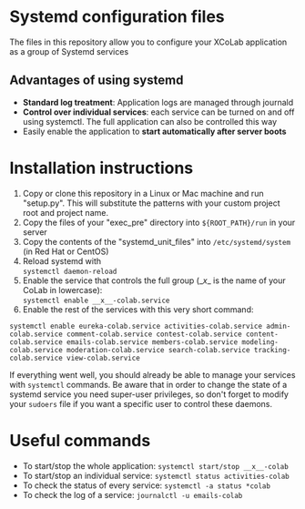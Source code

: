 # Systemd configuration files
The files in this repository allow you to configure your XCoLab application as a group of Systemd services

## Advantages of using systemd
 * **Standard log treatment**: Application logs are managed through journald
 * **Control over individual services**: each service can be turned on and off using systemctl. The full application can also be controlled this way
 * Easily enable the application to **start automatically after server boots**

# Installation instructions
 1. Copy or clone this repository in a Linux or Mac machine and run "setup.py". This will substitute the patterns with your custom project root and project name.
 2. Copy the files of your "exec_pre" directory into `${ROOT_PATH}/run` in your server
 3. Copy the contents of the "systemd_unit_files" into `/etc/systemd/system` (in Red Hat or CentOS)
 4. Reload systemd with<br/> `systemctl daemon-reload`
 5. Enable the service that controls the full group (\__x__ is the name of your CoLab in lowercase):<br/> `systemctl enable __x__-colab.service`
 6. Enable the rest of the services with this very short command:

`systemctl enable eureka-colab.service activities-colab.service admin-colab.service comment-colab.service contest-colab.service content-colab.service emails-colab.service members-colab.service modeling-colab.service moderation-colab.service search-colab.service tracking-colab.service view-colab.service`

 If everything went well, you should already be able to manage your services with `systemctl` commands. Be aware that in order to change the state of a systemd service you need super-user privileges, so don't forget to modify your `sudoers` file if you want a specific user to control these daemons.


# Useful commands
 * To start/stop the whole application:
  `systemctl start/stop __x__-colab`
 * To start/stop an individual service:
  `systemctl status activities-colab`
 * To check the status of every service:
  `systemctl -a status *colab`
 * To check the log of a service:
  `journalctl -u emails-colab`
